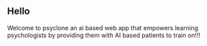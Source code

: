 ## Hello

Welcome to psyclone an ai based web app that empowers learning psychologists by providing them with AI based patients to train on!!!

